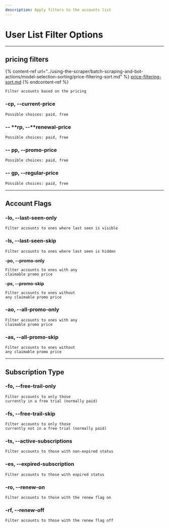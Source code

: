 ```yaml
---
description: Apply filters to the accounts list
---
```


# User List Filter Options

***

## pricing filters

{% content-ref url="../using-the-scraper/batch-scraping-and-bot-actions/model-selection-sorting/price-filtering-sort.md" %}
[price-filtering-sort.md](../using-the-scraper/batch-scraping-and-bot-actions/model-selection-sorting/price-filtering-sort.md)
{% endcontent-ref %}

```
Filter accounts based on the pricing 
```

### -cp, --current-price

```
Possible choices: paid, free
```

### _--_ **rp, --**renewal-price

```
Possible choices: paid, free
```

### _--_ **pp, --promo-price**

```
Possible choices: paid, free
```

### **-- gp, --regular-price**

```
Possible choices: paid, free
```

***

## Account Flags

### **-lo, --last-seen-only**

```
Filter accounts to ones where last seen is visible
```

### **-ls, --last-seen-skip**

```
Filter accounts to ones where last seen is hidden
```

**-po, --promo-only**

```
Filter accounts to ones with any 
claimable promo price
```

**-ps, --promo-skip**

```
Filter accounts to ones without
any claimable promo price
```

### **-ao, --all-promo-only**

```
Filter accounts to ones with any 
claimable promo price
```

### **-as, --all-promo-skip**

```
Filter accounts to ones without
any claimable promo price
```



***

## Subscription Type

### **-fo, --free-trail-only**

```
Filter accounts to only those 
currently in a free trial (normally paid)
```

### **-fs, --free-trail-skip**

```
Filter accounts to only those 
currently not in a free trial (normally paid)
```

### **-ts, --active-subscriptions**

```
Filter accounts to those with non-expired status
```

### **-es, --expired-subscription**

```
Filter accounts to those with expired status
```

### **-ro, --renew-on**

```
Filter accounts to those with the renew flag on
```

### **-rf, --renew-off**

```
Filter accounts to those with the renew flag off
```
